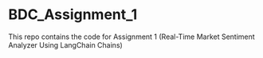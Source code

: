 # BDC_Assignment_1
This repo contains the code for Assignment 1 (Real-Time Market Sentiment  Analyzer Using LangChain Chains)
